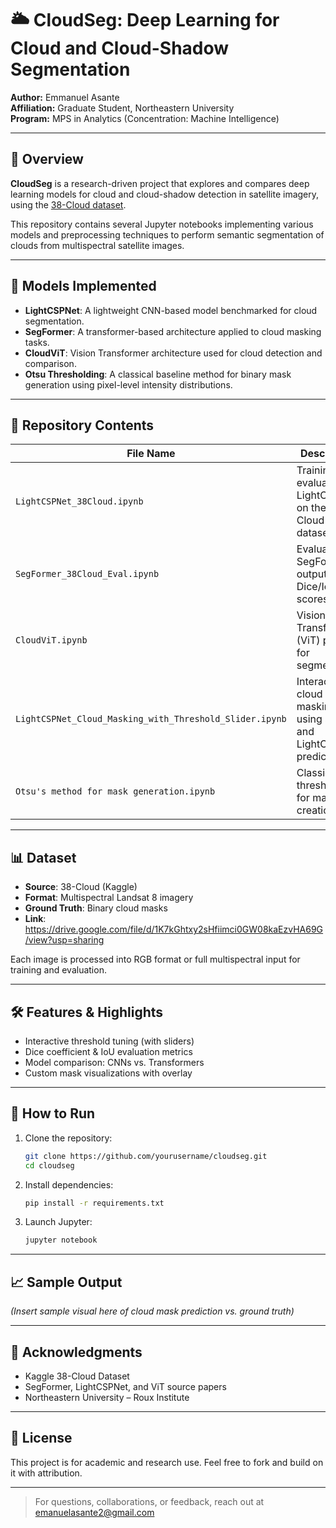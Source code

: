 
# 🌥️ CloudSeg: Deep Learning for Cloud and Cloud-Shadow Segmentation

**Author:** Emmanuel Asante  
**Affiliation:** Graduate Student, Northeastern University  
**Program:** MPS in Analytics (Concentration: Machine Intelligence)

---

## 📘 Overview

**CloudSeg** is a research-driven project that explores and compares deep learning models for cloud and cloud-shadow detection in satellite imagery, using the [38-Cloud dataset](https://www.kaggle.com/datasets/sorour/38cloud-cloud-segmentation-in-satellite-images).

This repository contains several Jupyter notebooks implementing various models and preprocessing techniques to perform semantic segmentation of clouds from multispectral satellite images.

---

## 🧠 Models Implemented

- **LightCSPNet**: A lightweight CNN-based model benchmarked for cloud segmentation.
- **SegFormer**: A transformer-based architecture applied to cloud masking tasks.
- **CloudViT**: Vision Transformer architecture used for cloud detection and comparison.
- **Otsu Thresholding**: A classical baseline method for binary mask generation using pixel-level intensity distributions.

---

## 📂 Repository Contents

| File Name | Description |
| --------- | ----------- |
| `LightCSPNet_38Cloud.ipynb` | Training and evaluation of LightCSPNet on the 38-Cloud dataset |
| `SegFormer_38Cloud_Eval.ipynb` | Evaluation of SegFormer outputs and Dice/IoU scores |
| `CloudViT.ipynb` | Vision Transformer (ViT) pipeline for segmentation |
| `LightCSPNet_Cloud_Masking_with_Threshold_Slider.ipynb` | Interactive cloud masking using sliders and LightCSPNet predictions |
| `Otsu's method for mask generation.ipynb` | Classical thresholding for mask creation |

---

## 📊 Dataset

- **Source**: 38-Cloud (Kaggle)
- **Format**: Multispectral Landsat 8 imagery
- **Ground Truth**: Binary cloud masks
- **Link**: https://drive.google.com/file/d/1K7kGhtxy2sHfiimci0GW08kaEzvHA69G/view?usp=sharing

Each image is processed into RGB format or full multispectral input for training and evaluation.

---

## 🛠️ Features & Highlights

- Interactive threshold tuning (with sliders)
- Dice coefficient & IoU evaluation metrics
- Model comparison: CNNs vs. Transformers
- Custom mask visualizations with overlay

---

## 🏁 How to Run

1. Clone the repository:
   ```bash
   git clone https://github.com/yourusername/cloudseg.git
   cd cloudseg
   ```

2. Install dependencies:
   ```bash
   pip install -r requirements.txt
   ```

3. Launch Jupyter:
   ```bash
   jupyter notebook
   ```

---

## 📈 Sample Output

*(Insert sample visual here of cloud mask prediction vs. ground truth)*

---

## 🤝 Acknowledgments

- Kaggle 38-Cloud Dataset
- SegFormer, LightCSPNet, and ViT source papers
- Northeastern University – Roux Institute

---

## 📜 License

This project is for academic and research use. Feel free to fork and build on it with attribution.

---

> For questions, collaborations, or feedback, reach out at [emanuelasante2@gmail.com](mailto:emanuelasante2@gmail.com)
